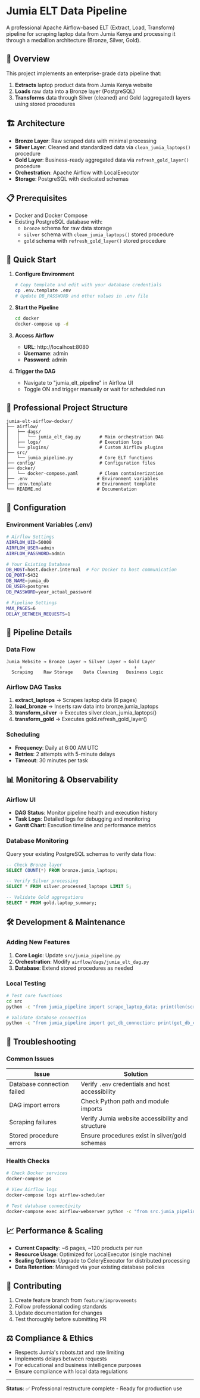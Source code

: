 # Jumia ELT Data Pipeline

A professional Apache Airflow-based ELT (Extract, Load, Transform) pipeline for scraping laptop data from Jumia Kenya and processing it through a medallion architecture (Bronze, Silver, Gold).

## 🚀 Overview

This project implements an enterprise-grade data pipeline that:
1. **Extracts** laptop product data from Jumia Kenya website
2. **Loads** raw data into a Bronze layer (PostgreSQL)
3. **Transforms** data through Silver (cleaned) and Gold (aggregated) layers using stored procedures

## 🏗️ Architecture

- **Bronze Layer**: Raw scraped data with minimal processing
- **Silver Layer**: Cleaned and standardized data via `clean_jumia_laptops()` procedure
- **Gold Layer**: Business-ready aggregated data via `refresh_gold_layer()` procedure
- **Orchestration**: Apache Airflow with LocalExecutor
- **Storage**: PostgreSQL with dedicated schemas

## 📋 Prerequisites

- Docker and Docker Compose
- Existing PostgreSQL database with:
  - `bronze` schema for raw data storage
  - `silver` schema with `clean_jumia_laptops()` stored procedure
  - `gold` schema with `refresh_gold_layer()` stored procedure

## 🚀 Quick Start

1. **Configure Environment**
   ```bash
   # Copy template and edit with your database credentials
   cp .env.template .env
   # Update DB_PASSWORD and other values in .env file
   ```

2. **Start the Pipeline**
   ```bash
   cd docker
   docker-compose up -d
   ```

3. **Access Airflow**
   - **URL**: http://localhost:8080
   - **Username**: admin
   - **Password**: admin

4. **Trigger the DAG**
   - Navigate to "jumia_elt_pipeline" in Airflow UI
   - Toggle ON and trigger manually or wait for scheduled run

## 📁 Professional Project Structure

```
jumia-elt-airflow-docker/
├── airflow/
│   ├── dags/
│   │   └── jumia_elt_dag.py       # Main orchestration DAG
│   ├── logs/                      # Execution logs
│   └── plugins/                   # Custom Airflow plugins
├── src/
│   └── jumia_pipeline.py          # Core ELT functions
├── config/                        # Configuration files
├── docker/
│   └── docker-compose.yaml        # Clean containerization
├── .env                          # Environment variables
├── .env.template                 # Environment template
└── README.md                     # Documentation
```

## 🔧 Configuration

### Environment Variables (.env)

```bash
# Airflow Settings
AIRFLOW_UID=50000
AIRFLOW_USER=admin
AIRFLOW_PASSWORD=admin

# Your Existing Database
DB_HOST=host.docker.internal  # For Docker to host communication
DB_PORT=5432
DB_NAME=jumia_db
DB_USER=postgres
DB_PASSWORD=your_actual_password

# Pipeline Settings
MAX_PAGES=6
DELAY_BETWEEN_REQUESTS=1
```

## 🔄 Pipeline Details

### Data Flow
```
Jumia Website → Bronze Layer → Silver Layer → Gold Layer
     ↓              ↓              ↓            ↓
  Scraping    Raw Storage    Data Cleaning   Business Logic
```

### Airflow DAG Tasks

1. **extract_laptops** → Scrapes laptop data (6 pages)
2. **load_bronze** → Inserts raw data into bronze.jumia_laptops
3. **transform_silver** → Executes silver.clean_jumia_laptops()
4. **transform_gold** → Executes gold.refresh_gold_layer()

### Scheduling
- **Frequency**: Daily at 6:00 AM UTC
- **Retries**: 2 attempts with 5-minute delays
- **Timeout**: 30 minutes per task

## 📊 Monitoring & Observability

### Airflow UI
- **DAG Status**: Monitor pipeline health and execution history
- **Task Logs**: Detailed logs for debugging and monitoring
- **Gantt Chart**: Execution timeline and performance metrics

### Database Monitoring
Query your existing PostgreSQL schemas to verify data flow:
```sql
-- Check Bronze layer
SELECT COUNT(*) FROM bronze.jumia_laptops;

-- Verify Silver processing
SELECT * FROM silver.processed_laptops LIMIT 5;

-- Validate Gold aggregations  
SELECT * FROM gold.laptop_summary;
```

## 🛠️ Development & Maintenance

### Adding New Features
1. **Core Logic**: Update `src/jumia_pipeline.py`
2. **Orchestration**: Modify `airflow/dags/jumia_elt_dag.py`
3. **Database**: Extend stored procedures as needed

### Local Testing
```bash
# Test core functions
cd src
python -c "from jumia_pipeline import scrape_laptop_data; print(len(scrape_laptop_data()))"

# Validate database connection
python -c "from jumia_pipeline import get_db_connection; print(get_db_connection())"
```

## 🚨 Troubleshooting

### Common Issues

| Issue | Solution |
|-------|----------|
| Database connection failed | Verify `.env` credentials and host accessibility |
| DAG import errors | Check Python path and module imports |
| Scraping failures | Verify Jumia website accessibility and structure |
| Stored procedure errors | Ensure procedures exist in silver/gold schemas |

### Health Checks
```bash
# Check Docker services
docker-compose ps

# View Airflow logs
docker-compose logs airflow-scheduler

# Test database connectivity
docker-compose exec airflow-webserver python -c "from src.jumia_pipeline import get_db_connection; print('DB OK')"
```

## 📈 Performance & Scaling

- **Current Capacity**: ~6 pages, ~120 products per run
- **Resource Usage**: Optimized for LocalExecutor (single machine)
- **Scaling Options**: Upgrade to CeleryExecutor for distributed processing
- **Data Retention**: Managed via your existing database policies

## 🤝 Contributing

1. Create feature branch from `feature/improvements`
2. Follow professional coding standards
3. Update documentation for changes
4. Test thoroughly before submitting PR

## ⚖️ Compliance & Ethics

- Respects Jumia's robots.txt and rate limiting
- Implements delays between requests
- For educational and business intelligence purposes
- Ensure compliance with local data regulations

---

**Status**: ✅ Professional restructure complete - Ready for production use
